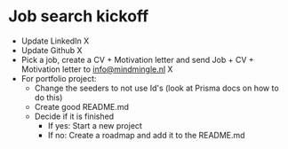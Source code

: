 # Job search kickoff

- Update LinkedIn X
- Update Github X
- Pick a job, create a CV + Motivation letter and send Job + CV + Motivation letter to info@mindmingle.nl X
- For portfolio project:
  - Change the seeders to not use Id's (look at Prisma docs on how to do this)
  - Create good README.md
  - Decide if it is finished
    - If yes: Start a new project
    - If no: Create a roadmap and add it to the README.md
